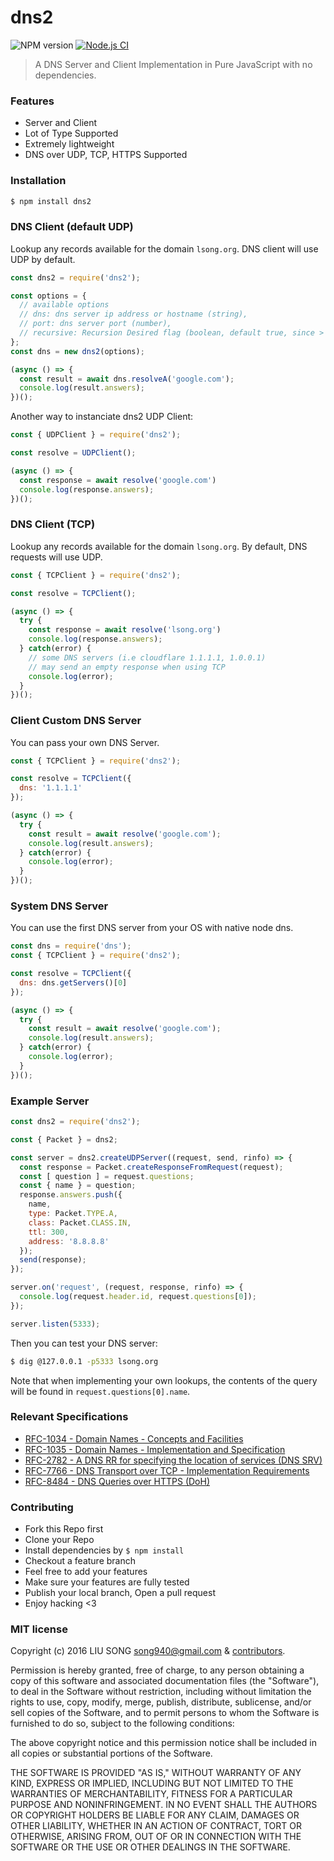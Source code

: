 # dns2 

![NPM version](https://img.shields.io/npm/v/dns2.svg?style=flat)
[![Node.js CI](https://github.com/song940/node-dns/actions/workflows/node.js.yml/badge.svg)](https://github.com/song940/node-dns/actions/workflows/node.js.yml)

> A DNS Server and Client Implementation in Pure JavaScript with no dependencies.

### Features

+ Server and Client
+ Lot of Type Supported
+ Extremely lightweight
+ DNS over UDP, TCP, HTTPS Supported

### Installation

```bash
$ npm install dns2
```

### DNS Client (default UDP)

Lookup any records available for the domain `lsong.org`. 
DNS client will use UDP by default.

```js
const dns2 = require('dns2');

const options = {
  // available options
  // dns: dns server ip address or hostname (string),
  // port: dns server port (number),
  // recursive: Recursion Desired flag (boolean, default true, since > v1.4.2)
};
const dns = new dns2(options);

(async () => {
  const result = await dns.resolveA('google.com');
  console.log(result.answers);
})();
```

Another way to instanciate dns2 UDP Client:

```js
const { UDPClient } = require('dns2');

const resolve = UDPClient();

(async () => {
  const response = await resolve('google.com')
  console.log(response.answers);
})();
```

### DNS Client (TCP)

Lookup any records available for the domain `lsong.org`. By default, DNS requests will use UDP.

```js
const { TCPClient } = require('dns2');

const resolve = TCPClient();

(async () => {
  try {
    const response = await resolve('lsong.org')
    console.log(response.answers);
  } catch(error) {
    // some DNS servers (i.e cloudflare 1.1.1.1, 1.0.0.1) 
    // may send an empty response when using TCP
    console.log(error);
  }
})();
```

### Client Custom DNS Server

You can pass your own DNS Server.

```js
const { TCPClient } = require('dns2');

const resolve = TCPClient({
  dns: '1.1.1.1'
});

(async () => {
  try {
    const result = await resolve('google.com');
    console.log(result.answers);
  } catch(error) {
    console.log(error);
  }
})();
```

### System DNS Server

You can use the first DNS server from your OS with native node dns.

```js
const dns = require('dns');
const { TCPClient } = require('dns2');

const resolve = TCPClient({
  dns: dns.getServers()[0]
});

(async () => {
  try {
    const result = await resolve('google.com');
    console.log(result.answers);
  } catch(error) {
    console.log(error);
  }
})();
```

### Example Server

```js
const dns2 = require('dns2');

const { Packet } = dns2;

const server = dns2.createUDPServer((request, send, rinfo) => {
  const response = Packet.createResponseFromRequest(request);
  const [ question ] = request.questions;
  const { name } = question;
  response.answers.push({
    name,
    type: Packet.TYPE.A,
    class: Packet.CLASS.IN,
    ttl: 300,
    address: '8.8.8.8'
  });
  send(response);
});

server.on('request', (request, response, rinfo) => {
  console.log(request.header.id, request.questions[0]);
});

server.listen(5333);
```

Then you can test your DNS server:

```bash
$ dig @127.0.0.1 -p5333 lsong.org
```

Note that when implementing your own lookups, the contents of the query
will be found in `request.questions[0].name`.

### Relevant Specifications

+ [RFC-1034 - Domain Names - Concepts and Facilities](https://tools.ietf.org/html/rfc1034)
+ [RFC-1035 - Domain Names - Implementation and Specification](https://tools.ietf.org/html/rfc1035)
+ [RFC-2782 - A DNS RR for specifying the location of services (DNS SRV)](https://tools.ietf.org/html/rfc2782)
+ [RFC-7766 - DNS Transport over TCP - Implementation Requirements](https://tools.ietf.org/html/rfc7766)
+ [RFC-8484 - DNS Queries over HTTPS (DoH)](https://tools.ietf.org/html/rfc8484)

### Contributing

- Fork this Repo first
- Clone your Repo
- Install dependencies by `$ npm install`
- Checkout a feature branch
- Feel free to add your features
- Make sure your features are fully tested
- Publish your local branch, Open a pull request
- Enjoy hacking <3

### MIT license

Copyright (c) 2016 LIU SONG <song940@gmail.com> & [contributors](https://github.com/song940/node-dns/graphs/contributors).

Permission is hereby granted, free of charge, to any person obtaining a copy
of this software and associated documentation files (the "Software"), to deal
in the Software without restriction, including without limitation the rights
to use, copy, modify, merge, publish, distribute, sublicense, and/or sell
copies of the Software, and to permit persons to whom the Software is
furnished to do so, subject to the following conditions:

The above copyright notice and this permission notice shall be included in
all copies or substantial portions of the Software.

THE SOFTWARE IS PROVIDED "AS IS," WITHOUT WARRANTY OF ANY KIND, EXPRESS OR
IMPLIED, INCLUDING BUT NOT LIMITED TO THE WARRANTIES OF MERCHANTABILITY,
FITNESS FOR A PARTICULAR PURPOSE AND NONINFRINGEMENT. IN NO EVENT SHALL THE
AUTHORS OR COPYRIGHT HOLDERS BE LIABLE FOR ANY CLAIM, DAMAGES OR OTHER
LIABILITY, WHETHER IN AN ACTION OF CONTRACT, TORT OR OTHERWISE, ARISING FROM,
OUT OF OR IN CONNECTION WITH THE SOFTWARE OR THE USE OR OTHER DEALINGS IN
THE SOFTWARE.
